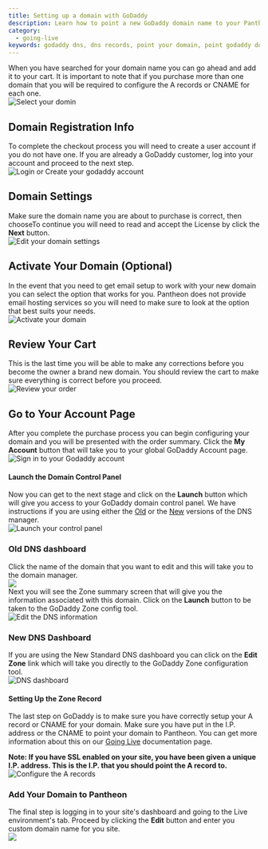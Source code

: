 ```yaml
---
title: Setting up a domain with GoDaddy
description: Learn how to point a new GoDaddy domain name to your Pantheon site.
category:
  - going-live
keywords: godaddy dns, dns records, point your domain, point godaddy domain to pantheon, pointing your godaddy domain to your pantheon site, godaddy dns host, godaddy dns configuration, add domain to a site, godaddy, point godaddy domain to pantheon, redirect godaddy domain to pantheon, godaddy domain dns
---
```

When you have searched for your domain name you can go ahead and add it to your cart. It is important to note that if you purchase more than one domain that you will be required to configure the A records or CNAME for each one.  
 ![Select your domin](/source/docs/assets/images/desk_images/49493.png)
## Domain Registration Info
To complete the checkout process you will need to create a user account if you do not have one. If you are already a GoDaddy customer, log into your account and proceed to the next step.  
 ![Login or Create your godaddy account](/source/docs/assets/images/desk_images/49494.png)
## Domain Settings
Make sure the domain name you are about to purchase is correct, then chooseTo continue you will need to read and accept the License by click the **Next** button.  
 ![Edit your domain settings](/source/docs/assets/images/desk_images/49495.png)
## Activate Your Domain (Optional)
In the event that you need to get email setup to work with your new domain you can select the option that works for you. Pantheon does not provide email hosting services so you will need to make sure to look at the option that best suits your needs.  
 ![Activate your domain](/source/docs/assets/images/desk_images/49496.png)
## Review Your Cart
This is the last time you will be able to make any corrections before you become the owner a brand new domain. You should review the cart to make sure everything is correct before you proceed.  
 ![Review your order](/source/docs/assets/images/desk_images/49497.png)
## Go to Your Account Page
After you complete the purchase process you can begin configuring your domain and you will be presented with the order summary. Click the **My Account** button that will take you to your global GoDaddy Account page.
 ![Sign in to your Godaddy account](/source/docs/assets/images/desk_images/49498.png)
#### Launch the Domain Control Panel
Now you can get to the next stage and click on the **Launch** button which will give you access to your GoDaddy domain control panel. We have instructions if you are using either the [Old](#old-dns-dashboard) or the [New](#new-dns-dashboard) versions of the DNS manager.  
 ![Launch your control panel](/source/docs/assets/images/desk_images/49499.png)  
### Old DNS dashboard
Click the name of the domain that you want to edit and this will take you to the domain manager.  
 ![](/source/docs/assets/images/desk_images/49521.png)  
Next you will see the Zone summary screen that will give you the information associated with this domain. Click on the **Launch** button to be taken to the GoDaddy Zone config tool.  
 ![Edit the DNS information](/source/docs/assets/images/desk_images/49502.png)
### New DNS Dashboard
If you are using the New Standard DNS dashboard you can click on the **Edit Zone** link which will take you directly to the GoDaddy Zone configuration tool.  
 ![DNS dashboard](/source/docs/assets/images/desk_images/49520.png)
#### Setting Up the Zone Record
The last step on GoDaddy is to make sure you have correctly setup your A record or CNAME for your domain. Make sure you have put in the I.P. address or the CNAME to point your domain to Pantheon. You can get more information about this on our [Going Live](/docs/articles/going-live/) documentation page. 
**Note: If you have SSL enabled on your site, you have been given a unique I.P. address. This is the I.P. that you should point the A record to.**  
 ![Configure the A records](/source/docs/assets/images/desk_images/49503.png)  
### Add Your Domain to Pantheon

The final step is logging in to your site's dashboard and going to the Live environment's tab. Proceed by clicking the **Edit** button and enter you custom domain name for you site.  
 ![](/source/docs/assets/images/desk_images/49505.png)  
